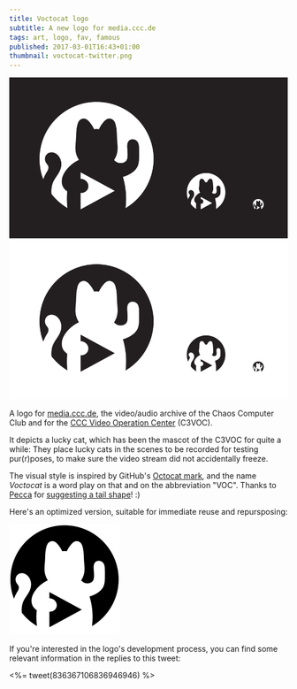 ```yaml
---
title: Voctocat logo
subtitle: A new logo for media.ccc.de
tags: art, logo, fav, famous
published: 2017-03-01T16:43+01:00
thumbnail: voctocat-twitter.png
---
```


[![voctocat](voctocat-sample.svg)](voctocat-sample.svg)

A logo for [media.ccc.de](https://media.ccc.de), the video/audio archive of the Chaos Computer Club and for the [CCC Video Operation Center](https://c3voc.de/) (C3VOC).

It depicts a lucky cat, which has been the mascot of the C3VOC for quite a while: They place lucky cats in the scenes to be recorded for testing pur(r)poses, to make sure the video stream did not accidentally freeze.

The visual style is inspired by GitHub's [Octocat mark](https://github.com/logos), and the name *Voctocat* is a word play on that and on the abbreviation "VOC". Thanks to [Pecca](https://twitter.com/pecc0r) for [suggesting a tail shape](https://twitter.com/Pecc0r/status/836517783668211712)! :)

Here's an optimized version, suitable for immediate reuse and repursposing:

[![voctocat](voctocat.svg)](voctocat.svg)

If you're interested in the logo's development process, you can find some relevant information in the replies to this tweet:

<%= tweet(836367106836946946) %>
